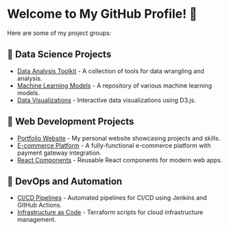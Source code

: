 # Welcome to My GitHub Profile! 👋

Here are some of my project groups:

## 📂 Data Science Projects
- [Data Analysis Toolkit](https://github.com/your-username/data-analysis-toolkit) - A collection of tools for data wrangling and analysis.
- [Machine Learning Models](https://github.com/your-username/machine-learning-models) - A repository of various machine learning models.
- [Data Visualizations](https://github.com/your-username/data-visualizations) - Interactive data visualizations using D3.js.

## 📂 Web Development Projects
- [Portfolio Website](https://github.com/your-username/portfolio-website) - My personal website showcasing projects and skills.
- [E-commerce Platform](https://github.com/your-username/e-commerce-platform) - A fully-functional e-commerce platform with payment gateway integration.
- [React Components](https://github.com/your-username/react-components) - Reusable React components for modern web apps.

## 📂 DevOps and Automation
- [CI/CD Pipelines](https://github.com/your-username/cicd-pipelines) - Automated pipelines for CI/CD using Jenkins and GitHub Actions.
- [Infrastructure as Code](https://github.com/your-username/infrastructure-as-code) - Terraform scripts for cloud infrastructure management.
